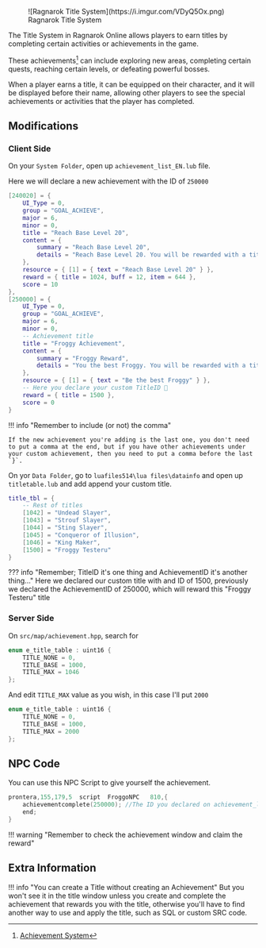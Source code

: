 <figure markdown>
  ![Ragnarok Title System](https://i.imgur.com/VDyQ5Ox.png)
  <figcaption>Ragnarok Title System</figcaption>
</figure>

The Title System in Ragnarok Online allows players to earn titles by completing certain activities or achievements in the game.

These achievements[^1] can include exploring new areas, completing certain quests, reaching certain levels, or defeating powerful bosses.

When a player earns a title, it can be equipped on their character, and it will be displayed before their name, allowing other players to see the special achievements or activities that the player has completed.

[^1]: [Achievement System](https://irowiki.org/wiki/Achievement_System)

## Modifications

### Client Side

On your `System Folder`, open up `achievement_list_EN.lub` file.

Here we will declare a new achievement with the ID of `250000`

```lua hl_lines="15-30"
[240020] = {
    UI_Type = 0,
    group = "GOAL_ACHIEVE",
    major = 6,
    minor = 0,
    title = "Reach Base Level 20",
    content = {
        summary = "Reach Base Level 20",
        details = "Reach Base Level 20. You will be rewarded with a title."
    },
    resource = { [1] = { text = "Reach Base Level 20" } },
    reward = { title = 1024, buff = 12, item = 644 },
    score = 10
},
[250000] = {
    UI_Type = 0,
    group = "GOAL_ACHIEVE",
    major = 6,
    minor = 0,
    -- Achievement title
    title = "Froggy Achievement", 
    content = {
        summary = "Froggy Reward",
        details = "You the best Froggy. You will be rewarded with a title."
    },
    resource = { [1] = { text = "Be the best Froggy" } },
    -- Here you declare your custom TitleID 🐸
    reward = { title = 1500 }, 
    score = 0
}
```

!!! info "Remember to include (or not) the comma"

    If the new achievement you're adding is the last one, you don't need to put a comma at the end, but if you have other achievements under your custom achievement, then you need to put a comma before the last `}`.

On yor `Data Folder`, go to `luafiles514\lua files\datainfo` and open up `titletable.lub` and add append your custom title.

```lua hl_lines="8"
title_tbl = {
    -- Rest of titles
	[1042] = "Undead Slayer",
	[1043] = "Strouf Slayer",
	[1044] = "Sting Slayer",
	[1045] = "Conqueror of Illusion",
	[1046] = "King Maker",
	[1500] = "Froggy Testeru"
}
```
??? info "Remember; TitleID it's one thing and AchievementID it's another thing..."
	Here we declared our custom title with and ID of 1500, previously we declared the AchievementID of 250000, which will reward this "Froggy Testeru" title


### Server Side

On `src/map/achievement.hpp`, search for

```cpp
enum e_title_table : uint16 {
	TITLE_NONE = 0,
	TITLE_BASE = 1000,
	TITLE_MAX = 1046
};
```

And edit `TITLE_MAX` value as you wish, in this case I'll put `2000`

```cpp hl_lines="4"
enum e_title_table : uint16 {
	TITLE_NONE = 0,
	TITLE_BASE = 1000,
	TITLE_MAX = 2000
};
```

## NPC Code

You can use this NPC Script to give yourself the achievement.

```cpp
prontera,155,179,5	script	FroggoNPC	810,{
	achievementcomplete(250000); //The ID you declared on achievement_list_EN.lub
	end;
}
```
!!! warning "Remember to check the achievement window and claim the reward"

## Extra Information

!!! info "You can create a Title without creating an Achievement"
	But you won't see it in the title window unless you create and complete the achievement that rewards you with the title, otherwise you'll have to find another way to use and apply the title, such as SQL or custom SRC code.